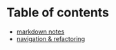 # Table of contents

* [markdown notes](./markdown.md)
* [navigation & refactoring](./navigation.md)
